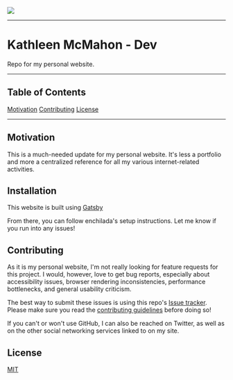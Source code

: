 ![](https://github.com/resource11/kathleenmcmahondotdev/static/social-sharing-card.png)

---

# Kathleen McMahon - Dev

Repo for my personal website.

---

## Table of Contents

[Motivation](https://github.com/resource11/kathleenmcmahondotdev#motivation)
[Contributing](https://github.com/resource11/kathleenmcmahondotdev#contributing)
[License](https://github.com/resource11/kathleenmcmahondotdev#license)

---

## Motivation

This is a much-needed update for my personal website. It's less a portfolio and more a centralized reference for all my various internet-related activities.

## Installation

This website is built using [Gatsby](https://www.gatsbyjs.org)

From there, you can follow enchilada's setup instructions. Let me know if you run into any issues!

## Contributing

As it is my personal website, I'm not really looking for feature requests for this project. I would, however, love to get bug reports, especially about accessibility issues, browser rendering inconsistencies, performance bottlenecks, and general usability criticism.

The best way to submit these issues is using this repo's [Issue tracker](https://github.com/resource11/kathleenmcmahondotdev/issues). Please make sure you read the [contributing guidelines](https://github.com/resource11/kathleenmcmahondotdev#contributing) before doing so!

If you can't or won't use GitHub, I can also be reached on Twitter, as well as on the other social networking services linked to on my site.

## License

[MIT](https://github.com/resource11/kathleenmcmahondotdev/blob/master/LICENSE)
